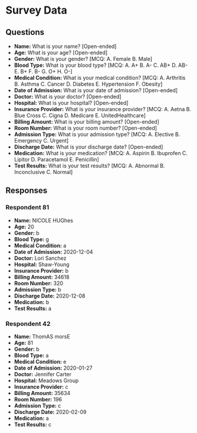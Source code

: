 # Survey Data

## Questions

- **Name:** What is your name? [Open-ended]
- **Age:** What is your age? [Open-ended]
- **Gender:** What is your gender? [MCQ: A. Female B. Male]
- **Blood Type:** What is your blood type? [MCQ: A. A+ B. A- C. AB+ D. AB- E. B+ F. B- G. O+ H. O-]
- **Medical Condition:** What is your medical condition? [MCQ: A. Arthritis B. Asthma C. Cancer D. Diabetes E. Hypertension F. Obesity]
- **Date of Admission:** What is your date of admission? [Open-ended]
- **Doctor:** What is your doctor? [Open-ended]
- **Hospital:** What is your hospital? [Open-ended]
- **Insurance Provider:** What is your insurance provider? [MCQ: A. Aetna B. Blue Cross C. Cigna D. Medicare E. UnitedHealthcare]
- **Billing Amount:** What is your billing amount? [Open-ended]
- **Room Number:** What is your room number? [Open-ended]
- **Admission Type:** What is your admission type? [MCQ: A. Elective B. Emergency C. Urgent]
- **Discharge Date:** What is your discharge date? [Open-ended]
- **Medication:** What is your medication? [MCQ: A. Aspirin B. Ibuprofen C. Lipitor D. Paracetamol E. Penicillin]
- **Test Results:** What is your test results? [MCQ: A. Abnormal B. Inconclusive C. Normal]

## Responses

### Respondent 81

- **Name:** NICOLE HUGhes
- **Age:** 20
- **Gender:** b
- **Blood Type:** g
- **Medical Condition:** a
- **Date of Admission:** 2020-12-04
- **Doctor:** Lori Sanchez
- **Hospital:** Shaw-Young
- **Insurance Provider:** b
- **Billing Amount:** 34618
- **Room Number:** 320
- **Admission Type:** b
- **Discharge Date:** 2020-12-08
- **Medication:** b
- **Test Results:** a

### Respondent 42

- **Name:** ThomAS morsE
- **Age:** 81
- **Gender:** b
- **Blood Type:** a
- **Medical Condition:** e
- **Date of Admission:** 2020-01-27
- **Doctor:** Jennifer Carter
- **Hospital:** Meadows Group
- **Insurance Provider:** c
- **Billing Amount:** 35634
- **Room Number:** 196
- **Admission Type:** c
- **Discharge Date:** 2020-02-09
- **Medication:** a
- **Test Results:** c
